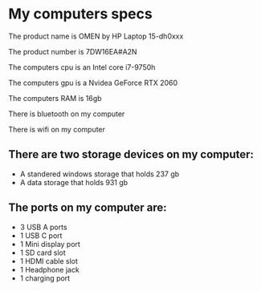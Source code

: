 # My computers specs

The product name is OMEN by HP Laptop 15-dh0xxx

The product number is 7DW16EA#A2N

The computers cpu is an Intel core i7-9750h

The computers gpu is a Nvidea GeForce RTX 2060

The computers RAM is 16gb  

There is bluetooth on my computer

There is wifi on my computer



## There are two storage devices on my computer:
* A standered windows storage that holds 237 gb
* A data storage that holds 931 gb



## The ports on my computer are:
* 3 USB A ports
* 1 USB C port
* 1 Mini display port
* 1 SD card slot
* 1 HDMI cable slot
* 1 Headphone jack
* 1 charging port
